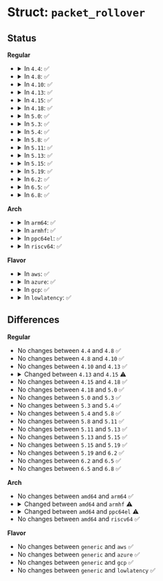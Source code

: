 # Struct: <code>packet_rollover</code>

## Status
<b>Regular</b>
<ul>
<li>
<details>
<summary>In <code>4.4</code>: ✅</summary>

```c
struct packet_rollover {
    int sock;
    struct callback_head rcu;
    atomic_long_t num;
    atomic_long_t num_huge;
    atomic_long_t num_failed;
    u32 history[16];
};
```
</details>
</li>
<li>
<details>
<summary>In <code>4.8</code>: ✅</summary>

```c
struct packet_rollover {
    int sock;
    struct callback_head rcu;
    atomic_long_t num;
    atomic_long_t num_huge;
    atomic_long_t num_failed;
    u32 history[16];
};
```
</details>
</li>
<li>
<details>
<summary>In <code>4.10</code>: ✅</summary>

```c
struct packet_rollover {
    int sock;
    struct callback_head rcu;
    atomic_long_t num;
    atomic_long_t num_huge;
    atomic_long_t num_failed;
    u32 history[16];
};
```
</details>
</li>
<li>
<details>
<summary>In <code>4.13</code>: ✅</summary>

```c
struct packet_rollover {
    int sock;
    struct callback_head rcu;
    atomic_long_t num;
    atomic_long_t num_huge;
    atomic_long_t num_failed;
    u32 history[16];
};
```
</details>
</li>
<li>
<details>
<summary>In <code>4.15</code>: ✅</summary>

```c
struct packet_rollover {
    int sock;
    atomic_long_t num;
    atomic_long_t num_huge;
    atomic_long_t num_failed;
    u32 history[16];
};
```
</details>
</li>
<li>
<details>
<summary>In <code>4.18</code>: ✅</summary>

```c
struct packet_rollover {
    int sock;
    atomic_long_t num;
    atomic_long_t num_huge;
    atomic_long_t num_failed;
    u32 history[16];
};
```
</details>
</li>
<li>
<details>
<summary>In <code>5.0</code>: ✅</summary>

```c
struct packet_rollover {
    int sock;
    atomic_long_t num;
    atomic_long_t num_huge;
    atomic_long_t num_failed;
    u32 history[16];
};
```
</details>
</li>
<li>
<details>
<summary>In <code>5.3</code>: ✅</summary>

```c
struct packet_rollover {
    int sock;
    atomic_long_t num;
    atomic_long_t num_huge;
    atomic_long_t num_failed;
    u32 history[16];
};
```
</details>
</li>
<li>
<details>
<summary>In <code>5.4</code>: ✅</summary>

```c
struct packet_rollover {
    int sock;
    atomic_long_t num;
    atomic_long_t num_huge;
    atomic_long_t num_failed;
    u32 history[16];
};
```
</details>
</li>
<li>
<details>
<summary>In <code>5.8</code>: ✅</summary>

```c
struct packet_rollover {
    int sock;
    atomic_long_t num;
    atomic_long_t num_huge;
    atomic_long_t num_failed;
    u32 history[16];
};
```
</details>
</li>
<li>
<details>
<summary>In <code>5.11</code>: ✅</summary>

```c
struct packet_rollover {
    int sock;
    atomic_long_t num;
    atomic_long_t num_huge;
    atomic_long_t num_failed;
    u32 history[16];
};
```
</details>
</li>
<li>
<details>
<summary>In <code>5.13</code>: ✅</summary>

```c
struct packet_rollover {
    int sock;
    atomic_long_t num;
    atomic_long_t num_huge;
    atomic_long_t num_failed;
    u32 history[16];
};
```
</details>
</li>
<li>
<details>
<summary>In <code>5.15</code>: ✅</summary>

```c
struct packet_rollover {
    int sock;
    atomic_long_t num;
    atomic_long_t num_huge;
    atomic_long_t num_failed;
    u32 history[16];
};
```
</details>
</li>
<li>
<details>
<summary>In <code>5.19</code>: ✅</summary>

```c
struct packet_rollover {
    int sock;
    atomic_long_t num;
    atomic_long_t num_huge;
    atomic_long_t num_failed;
    u32 history[16];
};
```
</details>
</li>
<li>
<details>
<summary>In <code>6.2</code>: ✅</summary>

```c
struct packet_rollover {
    int sock;
    atomic_long_t num;
    atomic_long_t num_huge;
    atomic_long_t num_failed;
    u32 history[16];
};
```
</details>
</li>
<li>
<details>
<summary>In <code>6.5</code>: ✅</summary>

```c
struct packet_rollover {
    int sock;
    atomic_long_t num;
    atomic_long_t num_huge;
    atomic_long_t num_failed;
    u32 history[16];
};
```
</details>
</li>
<li>
<details>
<summary>In <code>6.8</code>: ✅</summary>

```c
struct packet_rollover {
    int sock;
    atomic_long_t num;
    atomic_long_t num_huge;
    atomic_long_t num_failed;
    u32 history[16];
};
```
</details>
</li>
</ul>
<b>Arch</b>
<ul>
<li>
<details>
<summary>In <code>arm64</code>: ✅</summary>

```c
struct packet_rollover {
    int sock;
    atomic_long_t num;
    atomic_long_t num_huge;
    atomic_long_t num_failed;
    u32 history[16];
};
```
</details>
</li>
<li>
<details>
<summary>In <code>armhf</code>: ✅</summary>

```c
struct packet_rollover {
    int sock;
    atomic_long_t num;
    atomic_long_t num_huge;
    atomic_long_t num_failed;
    u32 history[32];
};
```
</details>
</li>
<li>
<details>
<summary>In <code>ppc64el</code>: ✅</summary>

```c
struct packet_rollover {
    int sock;
    atomic_long_t num;
    atomic_long_t num_huge;
    atomic_long_t num_failed;
    u32 history[32];
};
```
</details>
</li>
<li>
<details>
<summary>In <code>riscv64</code>: ✅</summary>

```c
struct packet_rollover {
    int sock;
    atomic_long_t num;
    atomic_long_t num_huge;
    atomic_long_t num_failed;
    u32 history[16];
};
```
</details>
</li>
</ul>
<b>Flavor</b>
<ul>
<li>
<details>
<summary>In <code>aws</code>: ✅</summary>

```c
struct packet_rollover {
    int sock;
    atomic_long_t num;
    atomic_long_t num_huge;
    atomic_long_t num_failed;
    u32 history[16];
};
```
</details>
</li>
<li>
<details>
<summary>In <code>azure</code>: ✅</summary>

```c
struct packet_rollover {
    int sock;
    atomic_long_t num;
    atomic_long_t num_huge;
    atomic_long_t num_failed;
    u32 history[16];
};
```
</details>
</li>
<li>
<details>
<summary>In <code>gcp</code>: ✅</summary>

```c
struct packet_rollover {
    int sock;
    atomic_long_t num;
    atomic_long_t num_huge;
    atomic_long_t num_failed;
    u32 history[16];
};
```
</details>
</li>
<li>
<details>
<summary>In <code>lowlatency</code>: ✅</summary>

```c
struct packet_rollover {
    int sock;
    atomic_long_t num;
    atomic_long_t num_huge;
    atomic_long_t num_failed;
    u32 history[16];
};
```
</details>
</li>
</ul>

## Differences
<b>Regular</b>
<ul>
<li>
No changes between <code>4.4</code> and <code>4.8</code> ✅
</li>
<li>
No changes between <code>4.8</code> and <code>4.10</code> ✅
</li>
<li>
No changes between <code>4.10</code> and <code>4.13</code> ✅
</li>
<li>
<details>
<summary>Changed between <code>4.13</code> and <code>4.15</code> ⚠️</summary>
<ul>
<li>
<b>Field removed. </b>
<code>struct callback_head rcu</code>
</li>
</ul>
</details>
</li>
<li>
No changes between <code>4.15</code> and <code>4.18</code> ✅
</li>
<li>
No changes between <code>4.18</code> and <code>5.0</code> ✅
</li>
<li>
No changes between <code>5.0</code> and <code>5.3</code> ✅
</li>
<li>
No changes between <code>5.3</code> and <code>5.4</code> ✅
</li>
<li>
No changes between <code>5.4</code> and <code>5.8</code> ✅
</li>
<li>
No changes between <code>5.8</code> and <code>5.11</code> ✅
</li>
<li>
No changes between <code>5.11</code> and <code>5.13</code> ✅
</li>
<li>
No changes between <code>5.13</code> and <code>5.15</code> ✅
</li>
<li>
No changes between <code>5.15</code> and <code>5.19</code> ✅
</li>
<li>
No changes between <code>5.19</code> and <code>6.2</code> ✅
</li>
<li>
No changes between <code>6.2</code> and <code>6.5</code> ✅
</li>
<li>
No changes between <code>6.5</code> and <code>6.8</code> ✅
</li>
</ul>
<b>Arch</b>
<ul>
<li>
No changes between <code>amd64</code> and <code>arm64</code> ✅
</li>
<li>
<details>
<summary>Changed between <code>amd64</code> and <code>armhf</code> ⚠️</summary>
<ul>
<li>
<b>Field type changed. </b>
<code>u32 history[16]</code> ➡️ <code>u32 history[32]</code>
</li>
</ul>
</details>
</li>
<li>
<details>
<summary>Changed between <code>amd64</code> and <code>ppc64el</code> ⚠️</summary>
<ul>
<li>
<b>Field type changed. </b>
<code>u32 history[16]</code> ➡️ <code>u32 history[32]</code>
</li>
</ul>
</details>
</li>
<li>
No changes between <code>amd64</code> and <code>riscv64</code> ✅
</li>
</ul>
<b>Flavor</b>
<ul>
<li>
No changes between <code>generic</code> and <code>aws</code> ✅
</li>
<li>
No changes between <code>generic</code> and <code>azure</code> ✅
</li>
<li>
No changes between <code>generic</code> and <code>gcp</code> ✅
</li>
<li>
No changes between <code>generic</code> and <code>lowlatency</code> ✅
</li>
</ul>
